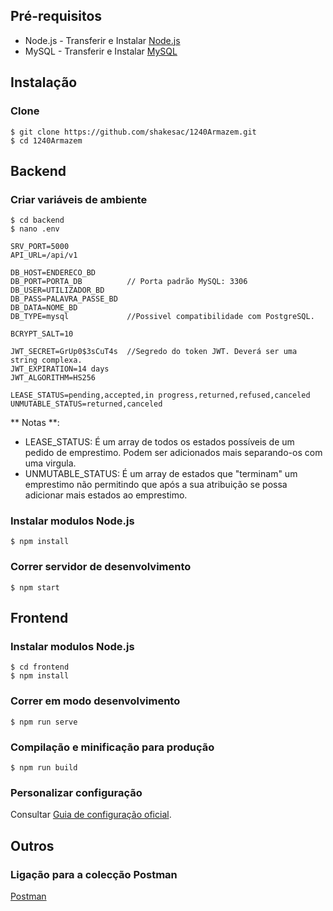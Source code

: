 ## Pré-requisitos
 - Node.js - Transferir e Instalar [Node.js](https://nodejs.org/en/)
 - MySQL - Transferir e Instalar [MySQL](https://www.mysql.com/downloads/)

## Instalação
### Clone
```
$ git clone https://github.com/shakesac/1240Armazem.git
$ cd 1240Armazem
```
## Backend
### Criar variáveis de ambiente
```
$ cd backend
$ nano .env
```
```
SRV_PORT=5000
API_URL=/api/v1

DB_HOST=ENDERECO_BD
DB_PORT=PORTA_DB          // Porta padrão MySQL: 3306
DB_USER=UTILIZADOR_BD
DB_PASS=PALAVRA_PASSE_BD
DB_DATA=NOME_BD
DB_TYPE=mysql             //Possivel compatibilidade com PostgreSQL.

BCRYPT_SALT=10

JWT_SECRET=GrUp0$3sCuT4s  //Segredo do token JWT. Deverá ser uma string complexa.
JWT_EXPIRATION=14 days
JWT_ALGORITHM=HS256

LEASE_STATUS=pending,accepted,in progress,returned,refused,canceled
UNMUTABLE_STATUS=returned,canceled
```
** Notas **:
 - LEASE_STATUS: É um array de todos os estados possíveis de um pedido de emprestimo. Podem ser adicionados mais separando-os com uma virgula.
 - UNMUTABLE_STATUS: É um array de estados que "terminam" um emprestimo não permitindo que após a sua atribuição se possa adicionar mais estados ao emprestimo.

### Instalar modulos Node.js
```
$ npm install
```

### Correr servidor de desenvolvimento
```
$ npm start
```

## Frontend
### Instalar modulos Node.js
```
$ cd frontend
$ npm install
```

### Correr em modo desenvolvimento
```
$ npm run serve
```

### Compilação e minificação para produção
```
$ npm run build
```

### Personalizar configuração
Consultar [Guia de configuração oficial](https://cli.vuejs.org/config/).

## Outros
### Ligação para a colecção Postman
[Postman](#)